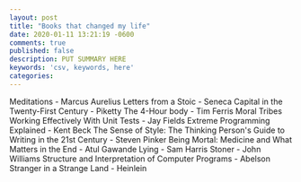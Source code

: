```yaml
---
layout: post
title: "Books that changed my life"
date: 2020-01-11 13:21:19 -0600
comments: true
published: false
description: PUT SUMMARY HERE 
keywords: 'csv, keywords, here'
categories: 
---
```


Meditations - Marcus Aurelius
Letters from a Stoic - Seneca
Capital in the Twenty-First Century - Piketty
The 4-Hour body - Tim Ferris
Moral Tribes
Working Effectively With Unit Tests - Jay Fields
Extreme Programming Explained - Kent Beck
The Sense of Style: The Thinking Person's Guide to Writing in the 21st Century - Steven Pinker
Being Mortal: Medicine and What Matters in the End - Atul Gawande
Lying - Sam Harris
Stoner - John Williams
Structure and Interpretation of Computer Programs - Abelson
Stranger in a Strange Land - Heinlein

